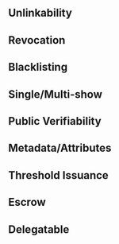 ## Unlinkability

## Revocation

## Blacklisting

## Single/Multi-show

## Public Verifiability

## Metadata/Attributes

## Threshold Issuance

## Escrow

## Delegatable

